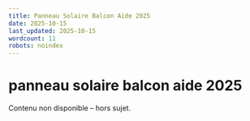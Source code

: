 ```yaml
---
title: Panneau Solaire Balcon Aide 2025
date: 2025-10-15
last_updated: 2025-10-15
wordcount: 11
robots: noindex
---
```


# panneau solaire balcon aide 2025

Contenu non disponible – hors sujet.